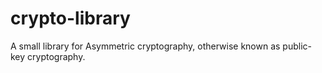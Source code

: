 # crypto-library

A small library for Asymmetric cryptography, otherwise known as public-key cryptography.
